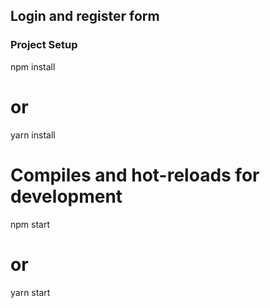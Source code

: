 ## Login and register form

### Project Setup

npm install

# or

yarn install

# Compiles and hot-reloads for development

npm start

# or

yarn start
